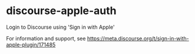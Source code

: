 # discourse-apple-auth

Login to Discourse using 'Sign in with Apple'

For information and support, see https://meta.discourse.org/t/sign-in-with-apple-plugin/171485
